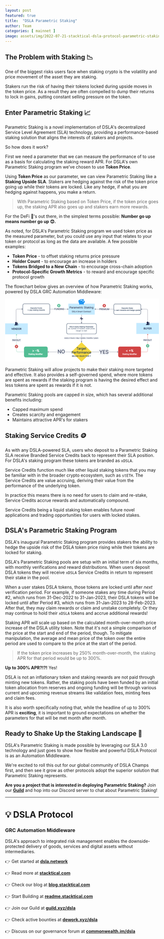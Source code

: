 ```yaml
---
layout: post
featured: true
title:  "DSLA Parametric Staking"
author: Team
categories: [ mainnet ]
image: assets/img/2022-07-21-stacktical-dsla-protocol-parametric-staking-blockchain-cryptocurrency-fintech-legaltech-insurtech-itsm-slm-sla-defi-nft.jpg
---
```


## The Problem with Staking 📉

One of the biggest risks users face when staking crypto is the volatility and price movement of the asset they are staking. 

Stakers run the risk of having their tokens locked during upside moves in the token price. As a result they are often compelled to dump their returns to lock in gains, putting constant selling pressure on the token.

## Enter Parametric Staking 📈

Parametric Staking is a novel implementation of DSLA's decentralized Service Level Agreement (SLA) technology, providing a performance-based staking solution that aligns the interests of stakers and projects.

So how does it work?

First we need a parameter that we can measure the performance of to use as a basis for calculating the staking reward APR. For DSLA's own Parametric Staking program we've chosen to use **Token Price**.

Using **Token Price** as our parameter, we can view Parametric Staking like a **Staking Upside SLA**. Stakers are hedging against the risk of the token price going up while their tokens are locked. Like any hedge, if what you are hedging against happens, you make a return.

> With Parametric Staking based on Token Price, if the token price goes up, the staking APR also goes up and stakers earn more rewards.

For the DeFi 🦍's out there, in the simplest terms possible: **Number go up means number go up 😊.**

As noted, for DSLA's Parametric Staking program we used token price as the measured parameter, but you could use any input that relates to your token or protocol as long as the data are available. A few possible examples:
* **Token Price** - to offset staking returns price pressure
* **Holder Count** - to encourage an increase in holders
* **Tokens Bridged to a New Chain** - to encourage cross-chain adoption
* **Protocol-Specific Growth Metrics** - to reward and encourage specific protocol growth
 
The flowchart below gives an overview of how Parametric Staking works, powered by DSLA GRC Automation Middleware:

[![Parametric Staking Flowchart](/assets/img/2022-09-29-parametric-staking-sla-flowchart.png)](/assets/img/2022-09-29-parametric-staking-sla-flowchart.png)

Parametric Staking will allow projects to make their staking more targeted and effective. It also provides a self-governed spend, where more tokens are spent as rewards if the staking program is having the desired effect and less tokens are spent as rewards if it is not.

Parametric Staking pools are capped in size, which has several additional benefits including:
- Capped maximum spend
- Creates scarcity and engagement
- Maintains attractive APR's for stakers

## Staking Service Credits 🪙

As with any DSLA-powered SLA, users who deposit to a Parametric Staking SLA receive Branded Service Credits back to represent their SLA position. For DSLA's staking program these tokens are branded as `xDSLA`.

Service Credits function much like other liquid staking tokens that you may be familiar with in the broader crypto ecosystem, such as `stETH`. The Service Credits are value accruing, deriving their value from the performance of the underlying token.

In practice this means there is no need for users to claim and re-stake, Service Credits accrue rewards and automatically compound.

Service Credits being a liquid staking token enables future novel applications and trading opportunities for users with locked stakes.

## DSLA's Parametric Staking Program

DSLA's inaugural Parametric Staking program provides stakers the ability to hedge the upside risk of the DSLA token price rising while their tokens are locked for staking.

DSLA's Parametric Staking pools are setup with an initial term of six months, with monthly verifications and reward distributions. When users deposit DSLA tokens they will receive `xDSLA` Service Credits in return to represent their stake in the pool.

When a user stakes DSLA tokens, those tokens are locked until after *next* verification period. For example, if someone stakes any time during Period #2, which runs from 31-Dec-2022 to 31-Jan-2023, their DSLA tokens will be locked until after Period #3, which runs from 31-Jan-2023 to 28-Feb-2023. After that, they may claim rewards or claim and unstake completely. Or they may continue to hold their `xDSLA` tokens and accrue additional rewards!

Staking APR will scale up based on the calculated month-over-month price increase of the DSLA utility token. Note that it's not a simple comparison of the price at the start and end of the period, though. To mitigate manipulation, the average and mean price of the token over the entire period are used to compare to the price at the start of the period.

> If the token price increases by 250% month-over-month, the staking APR for that period would be up to 300%.

**Up to 300% APR?!?!** Yes!

DSLA is not an inflationary token and staking rewards are not paid through minting new tokens. Rather, the staking pools have been funded by an initial token allocation from reserves and ongoing funding will be through various current and upcoming revenue streams like validation fees, minting fees and claim fees.

It is also worth specifically noting that, while the headline of up to 300% APR is **exciting**, it is important to ground expectations on whether the parameters for that will be met month after month.

## Ready to Shake Up the Staking Landscape 🌋

DSLA's Parametric Staking is made possible by leveraging our SLA 3.0 technology and just goes to show how flexible and powerful DSLA Protocol is as an Automation Middleware.

We're excited to roll this out for our global community of DSLA Champs first, and then see it grow as other protocols adopt the superior solution that Parametric Staking represents.

**Are you a project that is interested in deploying Parametric Staking?** Join our [**Guild**](https://guild.xyz/dsla) and hop into our Discord server to chat about Parametric Staking!

---

# 💡 DSLA Protocol

### GRC Automation Middleware

DSLA's approach to integrated risk management enables the downside-protected delivery of goods, services and digital assets without intermediaries.

👉 Get started at **[dsla.network](https://dsla.network)** 

👉 Read more at [**stacktical.com**](https://stacktical.com)

👉 Check our blog at [**blog.stacktical.com**](https://blog.stacktical.com)

👉 Start Building at [**readme.stacktical.com**](https://readme.stacktical.com/developer-guide/)

👉 Join our Guild at [**guild.xyz/dsla**](https://guild.xyz/dsla)

👉 Check active bounties at [**dework.xyz/dsla**](https://dework.xyz/dsla)

👉 Discuss on our governance forum at [**commonwealth.im/dsla**](https://commonwealth.im/dsla)